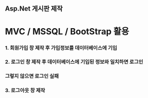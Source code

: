 ## Asp.Net 게시판 제작

# MVC / MSSQL / BootStrap 활용

### 1. 회원가입 창 제작 후 가입정보를 데이터베이스에 기입

### 2. 로그인 창 제작 후 데이터베이스에 기입된 정보와 일치하면 로그인
###    그렇지 않으면 로그인 실패 

### 3. 로그아웃 창 제작 
